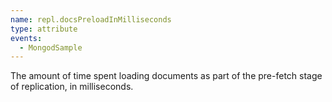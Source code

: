 ```yaml
---
name: repl.docsPreloadInMilliseconds
type: attribute
events:
  - MongodSample
---
```


The amount of time spent loading documents as part of the pre-fetch stage of replication, in milliseconds.